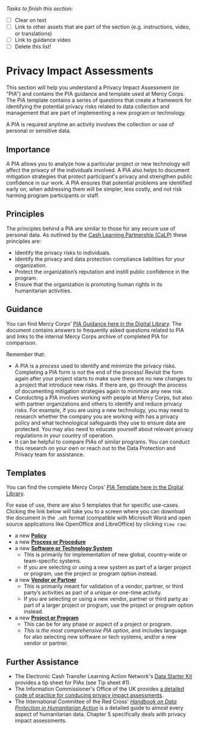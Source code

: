 *Tasks to finish this section:*
- [ ] Clear on text
- [ ] Link to other assets that are part of the section (e.g. instructions, video, or translations)
- [ ] Link to guidance video
- [ ] Delete this list!

# Privacy Impact Assessments
This section will help you understand a Privacy Impact Assessment (or "PIA") and contains the PIA guidance and template used at Mercy Corps. The PIA template contains a series of questions that create a framework for identifying the potential privacy risks related to data collection and management that are part of implementing a new program or technology.

A PIA is required anytime an activity involves the collection or use of personal or sensitive data.

## Importance
A PIA allows you to analyze how a particular project or new technology will affect the privacy of the individuals involved. A PIA also helps to document mitigation strategies that protect participant's privacy and strengthen public confidence in our work. A PIA ensures that potential problems are identified early on, when addressing them will be simpler, less costly, and not risk harming program participants or staff.

## Principles
The principles behind a PIA are similar to those for any secure use of personal data. As outlined by the  [Cash Learning Partnership (CaLP)](https://www.calpnetwork.org/publication/protecting-beneficiary-privacy-principles-and-operational-standards-for-the-secure-use-of-personal-data-in-cash-and-e-transfer-programmes/) these principles are:

- Identify the privacy risks to individuals.
- Identify the privacy and data protection compliance liabilities for your organization.
- Protect the organization’s reputation and instill public confidence in the program.
- Ensure that the organization is promoting human rights in its humanitarian activities.

## Guidance
You can find Mercy Corps' [PIA Guidance here in the Digital Library](https://library.mercycorps.org/record/34302). The document contains answers to frequently asked questions related to PIA and links to the internal Mercy Corps archive of completed PIA for comparison.

Remember that:
- A PIA is a _process_ used to identify and minimize the privacy risks. Completing a PIA form is not the end of the process! Revisit the form again after your project starts to make sure there are no new changes to a project that introduce new risks. If there are, go through the process of documenting mitigation strategies again to minimize any new risk.
- Conducting a PIA involves working with people at Mercy Corps, but also with partner organizations and others to identify and reduce privacy risks. For example, if you are using a new technology, you may need to research whether the company you are working with has a privacy policy and what technological safeguards they use to ensure data are protected. You may also need to educate yourself about relevant privacy regulations in your country of operation.
- It can be helpful to compare PIAs of similar programs. You can conduct this research on your own or reach out to the Data Protection and Privacy team for assistance.

## Templates
You can find the complete Mercy Corps' [PIA Template here in the Digital Library](https://library.mercycorps.org/record/34316).

For ease of use, there are also 5 templates that for specific use-cases. Clicking the link below will take you to a screen where you can download the document in the `.odt` format (compatible with Microsoft Word and open source applications like OpenOffice and LibreOffice) by clicking `View raw`:
- a new **[Policy](PIA-templates/PIA-Policy.md)**
- a new **[Process or Procedure](PIA-templates/PIA-Process-Procedure.md)**
- a new **[Software or Technology System](PIA-templates/PIA-Software-Technology-System.md)**
  - This is primarily for implementation of new global, country-wide or team-specific systems.
  - If you are selecting or using a new system as part of a larger project or program, use the project or program option instead.
- a new **[Vendor or Partner](PIA-templates/PIA-Vendor-Partner.md)**
  - This is primarily meant for validation of a vendor, partner, or third party’s activities as part of a unique or one-time activity.
  - If you are selecting or using a new vendor, partner or third party as part of a larger project or program, use the project or program option instead.
- a new **[Project or Program](PIA-templates/PIA-Project-Program.md)**
  - This can be for any phase or aspect of a project or program.
  - *This is the most comprehensive PIA option*, and includes language for also selecting new software or tech systems, and/or a new vendor or partner.

## Further Assistance
- The Electronic Cash Transfer Learning Action Network's [Data Starter Kit](https://www.calpnetwork.org/wp-content/uploads/2020/06/DataStarterKitforFieldStaffELAN.pdf) provides a tip sheet for PIAs (see Tip sheet #1).
- The Information Commissioner's Office of the UK provides [a detailed code of practice for conducing privacy impact assessments](https://ico.org.uk/media/about-the-ico/consultations/2052/draft-conducting-privacy-impact-assessments-code-of-practice.pdf).
- The International Committee of the Red Cross' [*Handbook on Data Protection in Humanitarian Action*](https://www.icrc.org/en/data-protection-humanitarian-action-handbook) is a detailed guide to almost every aspect of humanitarian data. Chapter 5 specifically deals with privacy impact assessments.
